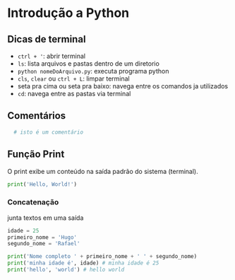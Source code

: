 # Introdução a Python

## Dicas de terminal

- `ctrl + '`: abrir terminal
- `ls`: lista arquivos e pastas dentro de um diretorio
- `python nomeDoArquivo.py`: executa programa python
- `cls`, `clear` ou `ctrl + L`: limpar terminal
- seta pra cima ou seta pra baixo: navega entre os comandos ja utilizados
- `cd`: navega entre as pastas via terminal

## Comentários

```py
  # isto é um comentário
```

## Função Print

O print exibe um conteúdo na saída padrão do sistema (terminal).

```py
print('Hello, World!')
```

### Concatenação

junta textos em uma saída

```py
idade = 25
primeiro_nome = 'Hugo'
segundo_nome = 'Rafael'

print('Nome completo ' + primeiro_nome + ' ' + segundo_nome)
print('minha idade é', idade) # minha idade é 25
print('hello', 'world') # hello world
```
